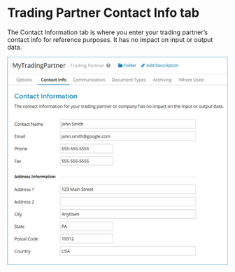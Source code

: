 # Trading Partner Contact Info tab 

<head>
  <meta name="guidename" content="Integration"/>
  <meta name="context" content="GUID-d4d7fd69-9726-4382-b797-1c79b20c2bcc"/>
</head>


The Contact Information tab is where you enter your trading partner’s contact info for reference purposes. It has no impact on input or output data.

![Trading Partner Contact Info tab.](../Images/build-pg-trading-partner-contact-info.jpg)

